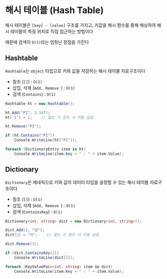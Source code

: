 # 해시 테이블 (Hash Table)

해시 테이블은 `[key] - [value]` 구조를 가지고, 키값을 해시 함수를 통해 해싱하여 해시 테이블의 특정 위치로 직접 접근하는 방법이다

때문에 검색이 `O(1)`라는 엄청난 장점을 가진다

## Hashtable

`Hashtable`는 `object` 타입으로 키와 값을 저장하는 해시 테이블 자료구조이다

- 참조 (`[]`) : `O(1)`
- 삽입, 삭제 (`Add, Remove `) : `O(1)`
- 검색 (`Contains`) : `O(1)`

``` c#
Hashtable ht = new Hashtable();

ht.Add("PI", 3.14f);
ht['1'] = 1;    // 없는 키 참조 시 자동 삽입

ht.Remove("PI");

if (ht.Contains("PI"))
    Console.WriteLine(ht["PI"]);

foreach (DictionaryEntry item in ht)
    Console.WriteLine(item.Key + " : " + item.Value);
```

## Dictionary

`Dictionary`은 제네릭으로 키와 값의 데이터 타입을 설정할 수 있는 해시 테이블 자료구조이다

- 참조 (`[]`) : `O(1)`
- 삽입, 삭제 (`Add, Remove `) : `O(1)`
- 검색 (`ContainsKey`) : `O(1)`

``` c#
Dictionary<int, string> dict = new Dictionary<int, string>();

dict.Add(1, "일");
dict[2] = "이";    // 없는 키 참조 시 자동 삽입

dict.Remove(1);

if (dict.ContainsKey(2))
    Console.WriteLine(dict[2]);

foreach (KeyValuePair<int, string> item in dict)
    Console.WriteLine(item.Key + " : " + item.Value);
```